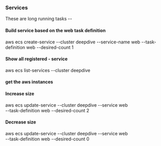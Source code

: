 ### Services
These are long running tasks -- 
#### Build service based on the web task definition
aws ecs create-service --cluster deepdive --service-name web --task-definition web --desired-count 1

#### Show all registered - service

aws ecs list-services --cluster deepdive

#### get the aws instances


#### Increase size
aws ecs update-service --cluster deepdive --service web \
--task-definition web --desired-count 2


#### Decrease size
aws ecs update-service --cluster deepdive --service web \
--task-definition web --desired-count 0
